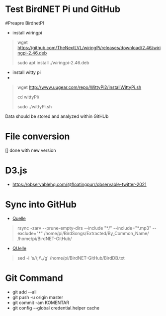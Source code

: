 # Test BirdNET Pi und GitHub

#Preapre BirdnetPI
* install wiringpi 
> wget https://github.com/TheNextLVL/wiringPi/releases/download/2.46/wiringpi-2.46.deb
> 
> sudo apt install ./wiringpi-2.46.deb
* install witty pi 
* 
> wget http://www.uugear.com/repo/WittyPi2/installWittyPi.sh
> 
> cd wittyPi/
> 
> sudo ./wittyPi.sh 
> 
Data should be stored and analyzed within GitHUb
# File conversion
[] done with new version

# D3.js
* https://observablehq.com/@floatingpurr/observable-twitter-2021

# Sync into GitHub
* [Quelle](https://stackoverflow.com/questions/11111562/rsync-copy-over-only-certain-types-of-files-using-include-option) 
> rsync -zarv --prune-empty-dirs --include "\*/" --include="\*.mp3" --exclude="*" /home/pi/BirdSongs/Extracted/By_Common_Name/ /home/pi/BirdNET-GitHub/
* [QUelle](https://stackoverflow.com/questions/38593855/replacing-commas-in-a-csv-file-with-sed-for-mongoimport) 
 > sed -i 's/\\;/\\,/g' /home/pi/BirdNET-GitHub/BirdDB.txt 

# Git Command
* git add --all
* git push -u origin master
* git commit -am KOMENTAR
* git config --global credential.helper cache
